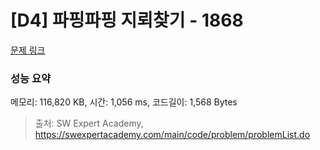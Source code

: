 # [D4] 파핑파핑 지뢰찾기 - 1868 

[문제 링크](https://swexpertacademy.com/main/code/problem/problemDetail.do?contestProbId=AV5LwsHaD1MDFAXc) 

### 성능 요약

메모리: 116,820 KB, 시간: 1,056 ms, 코드길이: 1,568 Bytes



> 출처: SW Expert Academy, https://swexpertacademy.com/main/code/problem/problemList.do
